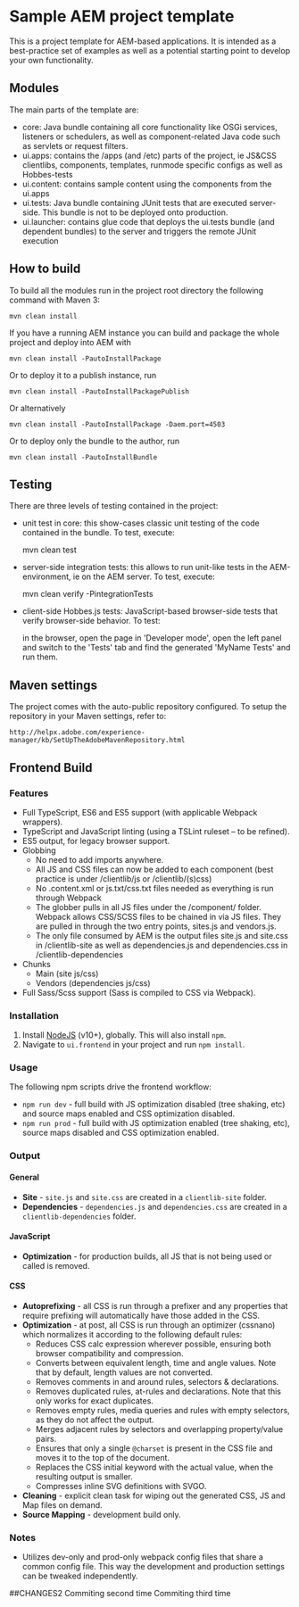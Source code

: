 # Sample AEM project template

This is a project template for AEM-based applications. It is intended as a best-practice set of examples as well as a potential starting point to develop your own functionality.

## Modules

The main parts of the template are:

* core: Java bundle containing all core functionality like OSGi services, listeners or schedulers, as well as component-related Java code such as servlets or request filters.
* ui.apps: contains the /apps (and /etc) parts of the project, ie JS&CSS clientlibs, components, templates, runmode specific configs as well as Hobbes-tests
* ui.content: contains sample content using the components from the ui.apps
* ui.tests: Java bundle containing JUnit tests that are executed server-side. This bundle is not to be deployed onto production.
* ui.launcher: contains glue code that deploys the ui.tests bundle (and dependent bundles) to the server and triggers the remote JUnit execution

## How to build

To build all the modules run in the project root directory the following command with Maven 3:

    mvn clean install

If you have a running AEM instance you can build and package the whole project and deploy into AEM with

    mvn clean install -PautoInstallPackage

Or to deploy it to a publish instance, run

    mvn clean install -PautoInstallPackagePublish

Or alternatively

    mvn clean install -PautoInstallPackage -Daem.port=4503

Or to deploy only the bundle to the author, run

    mvn clean install -PautoInstallBundle

## Testing

There are three levels of testing contained in the project:

* unit test in core: this show-cases classic unit testing of the code contained in the bundle. To test, execute:

    mvn clean test

* server-side integration tests: this allows to run unit-like tests in the AEM-environment, ie on the AEM server. To test, execute:

    mvn clean verify -PintegrationTests

* client-side Hobbes.js tests: JavaScript-based browser-side tests that verify browser-side behavior. To test:

    in the browser, open the page in 'Developer mode', open the left panel and switch to the 'Tests' tab and find the generated 'MyName Tests' and run them.

## Maven settings

The project comes with the auto-public repository configured. To setup the repository in your Maven settings, refer to:

    http://helpx.adobe.com/experience-manager/kb/SetUpTheAdobeMavenRepository.html

## Frontend Build 

### Features

* Full TypeScript, ES6 and ES5 support (with applicable Webpack wrappers).
* TypeScript and JavaScript linting (using a TSLint ruleset – to be refined).
* ES5 output, for legacy browser support.
* Globbing
    * No need to add imports anywhere.
    * All JS and CSS files can now be added to each component (best practice is under /clientlib/js or /clientlib/(s)css)
    * No .content.xml or js.txt/css.txt files needed as everything is run through Webpack
    * The globber pulls in all JS files under the /component/ folder. Webpack allows CSS/SCSS files to be chained in via JS files. They are pulled in through the two entry points, sites.js and vendors.js.
    * The only file consumed by AEM is the output files site.js and site.css in /clientlib-site as well as dependencies.js and dependencies.css in /clientlib-dependencies
* Chunks
    * Main (site js/css)
    * Vendors (dependencies js/css)
* Full Sass/Scss support (Sass is compiled to CSS via Webpack).

### Installation

1. Install [NodeJS](https://nodejs.org/en/download/) (v10+), globally. This will also install `npm`.
2. Navigate to `ui.frontend` in your project and run `npm install`.

### Usage

The following npm scripts drive the frontend workflow:

* `npm run dev` - full build with JS optimization disabled (tree shaking, etc) and source maps enabled and CSS optimization disabled.
* `npm run prod` - full build with JS optimization enabled (tree shaking, etc), source maps disabled and CSS optimization enabled.

### Output

#### General

* **Site** - `site.js` and `site.css` are created in a `clientlib-site` folder.
* **Dependencies** - `dependencies.js` and `dependencies.css` are created in a `clientlib-dependencies` folder.

#### JavaScript

* **Optimization** - for production builds, all JS that is not being used or
called is removed.

#### CSS

* **Autoprefixing** - all CSS is run through a prefixer and any properties that require prefixing will automatically have those added in the CSS.
* **Optimization** - at post, all CSS is run through an optimizer (cssnano) which normalizes it according to the following default rules:
    * Reduces CSS calc expression wherever possible, ensuring both browser compatibility and compression.
    * Converts between equivalent length, time and angle values. Note that by default, length values are not converted.
    * Removes comments in and around rules, selectors & declarations.
    * Removes duplicated rules, at-rules and declarations. Note that this only works for exact duplicates.
    * Removes empty rules, media queries and rules with empty selectors, as they do not affect the output.
    * Merges adjacent rules by selectors and overlapping property/value pairs.
    * Ensures that only a single `@charset` is present in the CSS file and moves it to the top of the document.
    * Replaces the CSS initial keyword with the actual value, when the resulting output is smaller.
    * Compresses inline SVG definitions with SVGO.
* **Cleaning** - explicit clean task for wiping out the generated CSS, JS and Map files on demand.
* **Source Mapping** - development build only.

### Notes

* Utilizes dev-only and prod-only webpack config files that share a common config file. This way the development and production settings can be tweaked independently.

##CHANGES2
Commiting second time
Commiting third time
